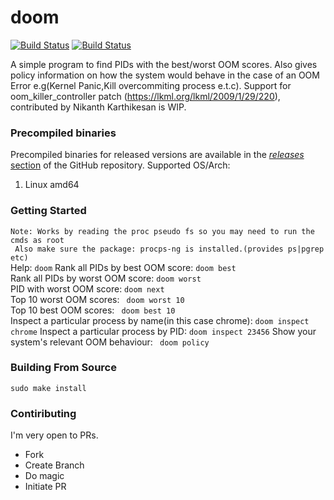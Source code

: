 # doom
[![Build Status](https://goreportcard.com/badge/github.com/ziscky/zist)](https://goreportcard.com/report/github.com/ziscky/mock-pesa)
[![Build Status](https://travis-ci.org/ziscky/doom.svg?branch=master)](https://travis-ci.org/ziscky/doom)

A simple program to find PIDs with the best/worst OOM scores. Also gives policy information on how the system
would behave in the case of an OOM Error e.g(Kernel Panic,Kill overcommiting process e.t.c). Support for
oom_killer_controller patch (https://lkml.org/lkml/2009/1/29/220), contributed by Nikanth Karthikesan is WIP.

### Precompiled binaries

Precompiled binaries for released versions are available in the
[*releases* section](https://github.com/ziscky/doom/releases)
of the GitHub repository. Supported OS/Arch:

 1. Linux amd64
 
### Getting Started
` Note: Works by reading the proc pseudo fs so you may need to run the cmds as root `  
` Also make sure the package: procps-ng is installed.(provides ps|pgrep etc)`  
Help: `doom`
Rank all PIDs by best OOM score: ` doom best `  
Rank all PIDs by worst OOM score: ` doom worst `  
PID with worst OOM score: ` doom next `  
Top 10 worst OOM scores: ` doom worst 10`  
Top 10 best OOM scores: ` doom best 10`  
Inspect a particular process by name(in this case chrome): ` doom inspect chrome `
Inspect a particular process by PID: ` doom inspect 23456 `
Show your system's relevant OOM behaviour: ` doom policy`  


### Building From Source
`sudo make install` 

### Contiributing
I'm very open to PRs.  

 - Fork
 - Create Branch
 - Do magic
 - Initiate PR

